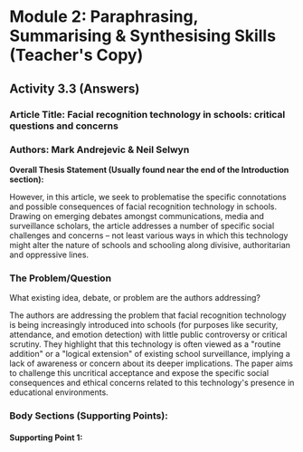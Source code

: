 <!-- Page 12 -->

# Module 2: Paraphrasing, Summarising & Synthesising Skills (Teacher's Copy)

## Activity 3.3 (Answers)

### Article Title: Facial recognition technology in schools: critical questions and concerns

### Authors: Mark Andrejevic & Neil Selwyn

<!-- Copyright: © 2025 Language Centre-HKBU -->

**Overall Thesis Statement (Usually found near the end of the Introduction section):**

However, in this article, we seek to problematise the specific connotations and possible consequences of facial recognition technology in schools. Drawing on emerging debates amongst communications, media and surveillance scholars, the article addresses a number of specific social challenges and concerns – not least various ways in which this technology might alter the nature of schools and schooling along divisive, authoritarian and oppressive lines.

### The Problem/Question

What existing idea, debate, or problem are the authors addressing?

The authors are addressing the problem that facial recognition technology is being increasingly introduced into schools (for purposes like security, attendance, and emotion detection) with little public controversy or critical scrutiny. They highlight that this technology is often viewed as a "routine addition" or a "logical extension" of existing school surveillance, implying a lack of awareness or concern about its deeper implications. The paper aims to challenge this uncritical acceptance and expose the specific social consequences and ethical concerns related to this technology's presence in educational environments.

### Body Sections (Supporting Points):

#### Supporting Point 1:

<!-- Header: One prominent educational application of facial recognition technology is campus security. -->